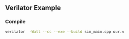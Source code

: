 ## Verilator Example

### Compile
```bash
verilator  -Wall --cc --exe --build sim_main.cpp our.v
```
